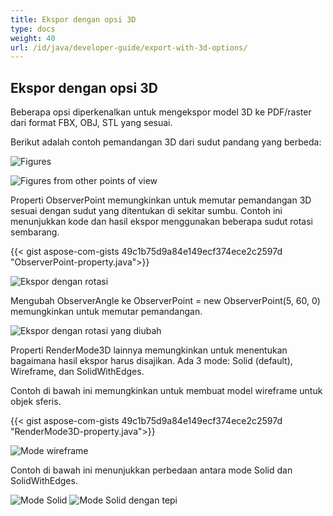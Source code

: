 ```yaml
---
title: Ekspor dengan opsi 3D
type: docs
weight: 40
url: /id/java/developer-guide/export-with-3d-options/
---
```


## **Ekspor dengan opsi 3D**

Beberapa opsi diperkenalkan untuk mengekspor model 3D ke PDF/raster dari format FBX, OBJ, STL yang sesuai.

Berikut adalah contoh pemandangan 3D dari sudut pandang yang berbeda:

![Figures](/cad/_assets/guide/3d/fig1.png)

![Figures from other points of view](/cad/_assets/guide/3d/fig2.png)

Properti ObserverPoint memungkinkan untuk memutar pemandangan 3D sesuai dengan sudut yang ditentukan di sekitar sumbu. Contoh ini menunjukkan kode dan hasil ekspor menggunakan beberapa sudut rotasi sembarang.

{{< gist aspose-com-gists 49c1b75d9a84e149ecf374ece2c2597d "ObserverPoint-property.java">}}

![Ekspor dengan rotasi](/cad/_assets/guide/3d/fig3.png)

Mengubah ObserverAngle ke ObserverPoint = new ObserverPoint(5, 60, 0) memungkinkan untuk memutar pemandangan.

![Ekspor dengan rotasi yang diubah](/cad/_assets/guide/3d/fig4.png)

Properti RenderMode3D lainnya memungkinkan untuk menentukan bagaimana hasil ekspor harus disajikan. Ada 3 mode: Solid (default), Wireframe, dan SolidWithEdges.

Contoh di bawah ini memungkinkan untuk membuat model wireframe untuk objek sferis.

{{< gist aspose-com-gists 49c1b75d9a84e149ecf374ece2c2597d "RenderMode3D-property.java">}}

![Mode wireframe](/cad/_assets/guide/3d/fig5.png)

Contoh di bawah ini menunjukkan perbedaan antara mode Solid dan SolidWithEdges.

![Mode Solid](/cad/_assets/guide/3d/fig6.png)
![Mode Solid dengan tepi](/cad/_assets/guide/3d/fig7.png)
